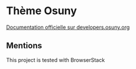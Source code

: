 # Thème Osuny

[Documentation officielle sur developers.osuny.org](https://developers.osuny.org)

## Mentions

This project is tested with BrowserStack
